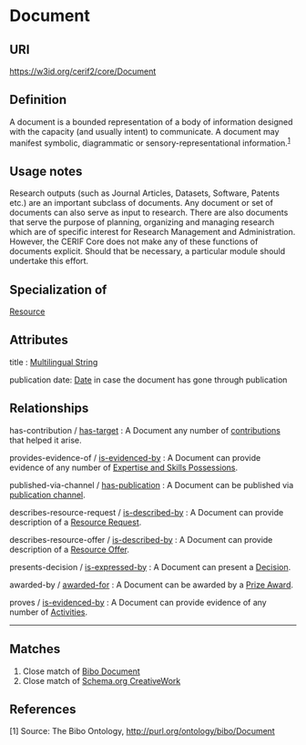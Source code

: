 # Document

## URI
https://w3id.org/cerif2/core/Document

## Definition
A document is a bounded representation of a body of information designed with the capacity (and usually intent) to communicate. 
A document may manifest symbolic, diagrammatic or sensory-representational information.<sup>[1](#fn1)</sup>

## Usage notes
Research outputs (such as Journal Articles, Datasets, Software, Patents etc.) are an important subclass of documents.
Any document or set of documents can also serve as input to research.
There are also documents that serve the purpose of planning, organizing and managing research
which are of specific interest for Research Management and Administration.
However, the CERIF Core does not make any of these functions of documents explicit.
Should that be necessary, a particular module should undertake this effort.

## Specialization of
[Resource](../entities/Resource.md)

## Attributes
title : [Multilingual String](../datatypes/Multilingual_String.md)

publication date: [Date](../datatypes/Date.md) in case the document has gone through publication

## Relationships

<a name="rel__has-contribution">has-contribution</a> / [has-target](../entities/Contribution_to_Document.md#user-content-rel__has-target) : A Document any number of [contributions](../entities/Contribution_to_Document.md) that helped it arise.

<a name="rel__provides-evidence-of">provides-evidence-of</a> / [is-evidenced-by](../entities/Expertise_and_Skills_Possession.md#user-content-rel__is-evidenced-by) : A Document can provide evidence of any number of [Expertise and Skills Possessions](../entities/Expertise_and_Skills_Possession.md).

<a name="rel__published-via-channel">published-via-channel</a> / [has-publication](../entities/Publication_Channel.md#user-content-rel__has-publication) : A Document can be published via [publication channel](../entities/Publication_Channel.md).

<a name="rel__describes-resource-request">describes-resource-request</a> / [is-described-by](../entities/Resource_Request.md#user-content-rel__is-described-by) : A Document can provide description of a [Resource Request](../entities/Resource_Request.md).

<a name="rel__describes-resource-offer">describes-resource-offer</a> / [is-described-by](../entities/Resource_Offer.md#user-content-rel__is-described-by) : A Document can provide description of a [Resource Offer](../entities/Resource_Offer.md).

<a name="rel__presents-decision">presents-decision</a> / [is-expressed-by](../entities/Decision.md#user-content-rel__is-expressed-by) : A Document can present a [Decision](../entities/Decision.md).

<a name="rel__awarded-by">awarded-by</a> / [awarded-for](../entities/Prize_Award.md#user-content-rel__awarded-for) : A Document can be awarded by a [Prize Award](../entities/Prize_Award.md).

<a name="rel__proves">proves</a> / [is-evidenced-by](../entities/Activity.md#user-content-rel__is-evidenced-by) : A Document can provide evidence of any number of [Activities](../entities/Activity.md).


---
## Matches
1. Close match of [Bibo Document](http://purl.org/ontology/bibo/Document)
2. Close match of [Schema.org CreativeWork](https://schema.org/CreativeWork)

## References
<a name="fn1">\[1\]</a> Source: The Bibo Ontology, http://purl.org/ontology/bibo/Document
